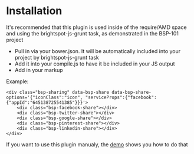 # Installation

It's recommended that this plugin is used inside of the require/AMD space and using the brightspot-js-grunt task, as demonstrated in the BSP-101 project
- Pull in via your bower.json. It will be automatically included into your project by brightspot-js-grunt task
- Add it into your compile.js to have it be included in your JS output
- Add in your markup 

Example:

    <div class="bsp-sharing" data-bsp-share data-bsp-share-options='{"iconClass":"icon", "serviceProps":{"facebook":{"appId":"645138725541385"}}}'>  
        <div class="bsp-facebook-share"></div>   
        <div class="bsp-twitter-share"></div>    
        <div class="bsp-google-share"></div> 
        <div class="bsp-pinterest-share"></div>  
        <div class="bsp-linkedin-share"></div>   
    </div>


If you want to use this plugin manualy, the [demo](http://perfectsense.github.io/brightspot-js-share/demo.html) shows you how to do that